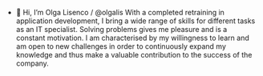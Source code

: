 - 👋 Hi, I’m Olga Lisenco / @olgalis
With a completed retraining in application development, I bring a wide range of skills for different tasks as an IT specialist. Solving problems gives me pleasure and is a constant motivation. I am characterised by my willingness to learn and am open to new challenges in order to continuously expand my knowledge and thus make a valuable contribution to the success of the company.


